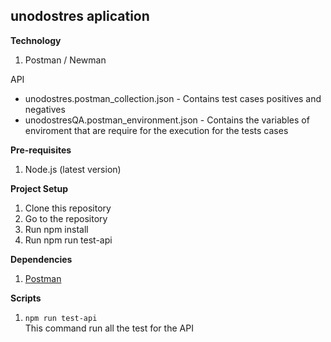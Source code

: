 ## unodostres aplication

**Technology**

  1. Postman / Newman

  API
- unodostres.postman_collection.json      - Contains test cases positives and negatives <br/>
- unodostresQA.postman_environment.json  - Contains the variables of enviroment that are require for the execution for the tests cases <br/>

**Pre-requisites**

  1. Node.js (latest version)

**Project Setup**
 
  1. Clone this repository
  2. Go to the repository
  3. Run npm install
  4. Run npm run test-api

**Dependencies**
 
  1. [Postman](https://learning.postman.com/docs/getting-started/introduction/)

**Scripts**

  1. `npm run test-api` <br/>
   This command run all the test for the API

